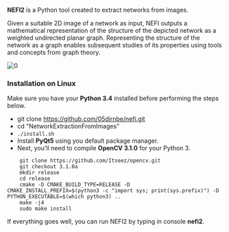 **NEFI2** is a Python tool created to extract networks from images.

Given a suitable 2D image of a network as input, NEFI outputs a mathematical representation of the structure of the depicted network as a weighted undirected planar graph.
Representing the structure of the network as a graph enables subsequent studies of its properties using tools and concepts from graph theory.

![0](http://i.imgur.com/HGBwF31.png)

### Installation on Linux

Make sure you have your **Python 3.4** installed before performing the steps below.

* git clone https://github.com/05dirnbe/nefi.git
* cd "NetworkExtractionFromImages"
* `./install.sh`
* Install **PyQt5** using you default package manager.
* Next, you'll need to compile **OpenCV 3.1.0** for your Python 3.

```
    git clone https://github.com/Itseez/opencv.git
    git checkout 3.1.0a
    mkdir release
    cd release
    cmake -D CMAKE_BUILD_TYPE=RELEASE -D CMAKE_INSTALL_PREFIX=$(python3 -c "import sys; print(sys.prefix)") -D PYTHON_EXECUTABLE=$(which python3) ..
    make -j4
    sudo make install
```

If everything goes well, you can run NEFI2 by typing in console **nefi2**.

